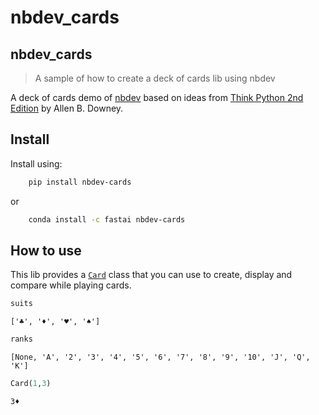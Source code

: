 # nbdev_cards

<!-- WARNING: THIS FILE WAS AUTOGENERATED! DO NOT EDIT! -->

## nbdev_cards

> A sample of how to create a deck of cards lib using nbdev

A deck of cards demo of [nbdev](https://nbdev.fast.ai) based on ideas
from [Think Python 2nd
Edition](https://greenteapress.com/wp/think-python-2e/) by Allen B.
Downey.

## Install

Install using:

``` sh
    pip install nbdev-cards
```

or

``` sh
    conda install -c fastai nbdev-cards
```

## How to use

This lib provides a
[`Card`](https://souradipp76.github.io/nbdev_cards/card.html#card) class
that you can use to create, display and compare while playing cards.

``` python
suits
```

    ['♣', '♦', '♥', '♠']

``` python
ranks
```

    [None, 'A', '2', '3', '4', '5', '6', '7', '8', '9', '10', 'J', 'Q', 'K']

``` python
Card(1,3)
```

    3♦
